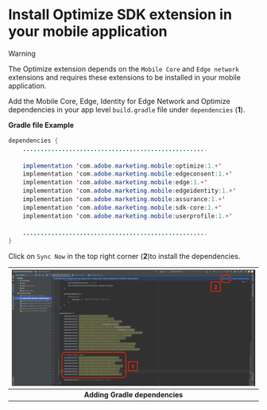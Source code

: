 # Install Optimize SDK extension in your mobile application

> [!WARNING]
> The Optimize extension depends on the `Mobile Core` and `Edge network` extensions and requires these extensions to be installed in your mobile application.

Add the Mobile Core, Edge, Identity for Edge Network and Optimize dependencies in your app level `build.gradle` file under `dependencies` (**1**).

**Gradle file Example**
```java
dependencies {
    ....................................................
    
    implementation 'com.adobe.marketing.mobile:optimize:1.+'
    implementation 'com.adobe.marketing.mobile:edgeconsent:1.+'
    implementation 'com.adobe.marketing.mobile:edge:1.+'
    implementation 'com.adobe.marketing.mobile:edgeidentity:1.+'
    implementation 'com.adobe.marketing.mobile:assurance:1.+'
    implementation 'com.adobe.marketing.mobile:sdk-core:1.+'
    implementation 'com.adobe.marketing.mobile:userprofile:1.+'
    
    ....................................................
}
```

Click on `Sync Now` in the top right corner (**2**)to install the dependencies.

| ![Adding Gradle dependencies](../../assets/android-gradle-dependencies.png?raw=true) |
| :---: |
| **Adding Gradle dependencies** |
